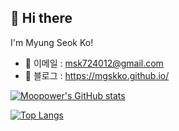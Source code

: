 ## 👋 Hi there
I'm Myung Seok Ko!

* 👔 이메일 : msk724012@gmail.com
* 🌱 블로그 : https://mgskko.github.io/
<!--
 ![Metrics](/github-metrics-mgskko.svg)


**mgskko/mgskko** is a ✨ _special_ ✨ repository because its `README.md` (this file) appears on your GitHub profile.

Here are some ideas to get you started:

- 🔭 I’m currently working on ...
- 🌱 I’m currently learning ...
- 👯 I’m looking to collaborate on ...
- 🤔 I’m looking for help with ...
- 💬 Ask me about ...
- 📫 How to reach me: ...
- 😄 Pronouns: ...
- ⚡ Fun fact: ...
-->

[![Moopower's GitHub stats](https://github-readme-stats.vercel.app/api?username=mgskko)](https://github.com/anuraghazra/mgskko)

[![Top Langs](https://github-readme-stats.vercel.app/api/top-langs/?username=mgskko&layout=compact)](https://github.com/anuraghazra/mgskko)
